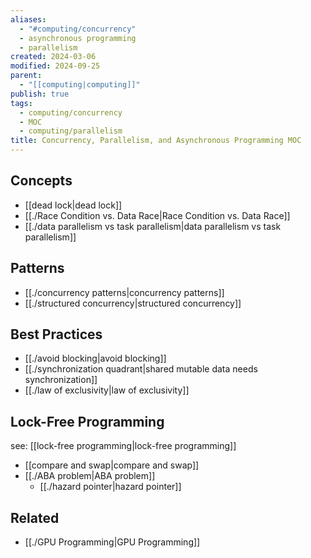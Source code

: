 ```yaml
---
aliases:
  - "#computing/concurrency"
  - asynchronous programming
  - parallelism
created: 2024-03-06
modified: 2024-09-25
parent:
  - "[[computing|computing]]"
publish: true
tags:
  - computing/concurrency
  - MOC
  - computing/parallelism
title: Concurrency, Parallelism, and Asynchronous Programming MOC
---
```

## Concepts
- [[dead lock|dead lock]]
- [[./Race Condition vs. Data Race|Race Condition vs. Data Race]]
- [[./data parallelism vs task parallelism|data parallelism vs task parallelism]]

## Patterns
- [[./concurrency patterns|concurrency patterns]]
- [[./structured concurrency|structured concurrency]]

## Best Practices
- [[./avoid blocking|avoid blocking]]
- [[./synchronization quadrant|shared mutable data needs synchronization]]
- [[./law of exclusivity|law of exclusivity]]

## Lock-Free Programming
see: [[lock-free programming|lock-free programming]]
- [[compare and swap|compare and swap]]
- [[./ABA problem|ABA problem]]
  - [[./hazard pointer|hazard pointer]]

## Related
- [[./GPU Programming|GPU Programming]]